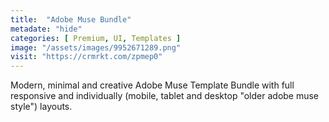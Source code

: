 ```yaml
---
title:  "Adobe Muse Bundle"
metadate: "hide"
categories: [ Premium, UI, Templates ]
image: "/assets/images/9952671289.png"
visit: "https://crmrkt.com/zpmep0"
---
```

Modern, minimal and creative Adobe Muse Template Bundle with full responsive and individually (mobile, tablet and desktop "older adobe muse style") layouts.